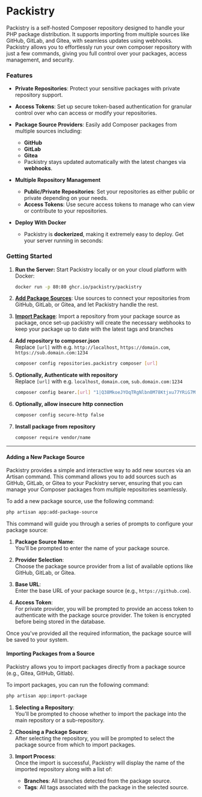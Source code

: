 # Packistry

Packistry is a self-hosted Composer repository designed to handle your PHP package distribution. It supports importing from multiple sources like GitHub, GitLab, and Gitea, with seamless updates using webhooks. Packistry allows you to effortlessly run your own composer repository with just a few commands, giving you full control over your packages, access management, and security.

### Features

- **Private Repositories**: Protect your sensitive packages with private repository support.
- **Access Tokens**: Set up secure token-based authentication for granular control over who can access or modify your repositories.
- **Package Source Providers**: Easily add Composer packages from multiple sources including:
  - **GitHub**
  - **GitLab**
  - **Gitea**
  - Packistry stays updated automatically with the latest changes via **webhooks**.

- **Multiple Repository Management**
  - **Public/Private Repositories**: Set your repositories as either public or private depending on your needs.
  - **Access Tokens**: Use secure access tokens to manage who can view or contribute to your repositories.

- **Deploy With Docker**
  - Packistry is **dockerized**, making it extremely easy to deploy. Get your server running in seconds:

### Getting Started

1. **Run the Server:**
   Start Packistry locally or on your cloud platform with Docker:
   ```bash
   docker run -p 80:80 ghcr.io/packistry/packistry
   ```

2. **[Add Package Sources](#adding-a-new-package-source)**:
   Use sources to connect your repositories from GitHub, GitLab, or Gitea, and let Packistry handle the rest.

3. **[Import Package](#importing-packages-from-a-source)**:
   Import a repository from your package source as package, once set-up packistry will create the necessary webhooks to keep your package up to date with the latest tags and branches

4. **Add repository to composer.json**  
    Replace `[url]` with e.g. `http://localhost`, `https://domain.com`, `https://sub.domain.com:1234`
   ```bash
   composer config repositories.packistry composer [url]
   ```
5. **Optionally, Authenticate with repository**  
    Replace `[url]` with e.g. `localhost`, `domain.com`, `sub.domain.com:1234`
    ```bash
    composer config bearer.[url] "1|Q38MkoeJYOqTRgNlbn0M78Ktjxu77YRiG7MvlITO25d5ff86"  
    ```
6. **Optionally, allow insecure http connection**
    ```bash
    composer config secure-http false  
    ```
7. **Install package from repository**
   ```bash
   composer require vendor/name
   ```
****
#### Adding a New Package Source

Packistry provides a simple and interactive way to add new sources via an Artisan command. This command allows you to add sources such as GitHub, GitLab, or Gitea to your Packistry server, ensuring that you can manage your Composer packages from multiple repositories seamlessly.

To add a new package source, use the following command:

```bash
php artisan app:add-package-source
```

This command will guide you through a series of prompts to configure your package source:

1. **Package Source Name**:  
   You'll be prompted to enter the name of your package source.

2. **Provider Selection**:  
   Choose the package source provider from a list of available options like GitHub, GitLab, or Gitea.

3. **Base URL**:  
   Enter the base URL of your package source (e.g., `https://github.com`).

4. **Access Token**:  
   For private provider, you will be prompted to provide an access token to authenticate with the package source provider. The token is encrypted before being stored in the database.

Once you've provided all the required information, the package source will be saved to your system.

#### Importing Packages from a Source

Packistry allows you to import packages directly from a package source (e.g., Gitea, GitHub, Gitlab).

To import packages, you can run the following command:

```bash
php artisan app:import-package
```

1. **Selecting a Repository**:  
   You'll be prompted to choose whether to import the package into the main repository or a sub-repository.

2. **Choosing a Package Source**:  
   After selecting the repository, you will be prompted to select the package source from which to import packages.

3. **Import Process**:  
   Once the import is successful, Packistry will display the name of the imported repository along with a list of:
    - **Branches**: All branches detected from the package source.
    - **Tags**: All tags associated with the package in the selected source.
